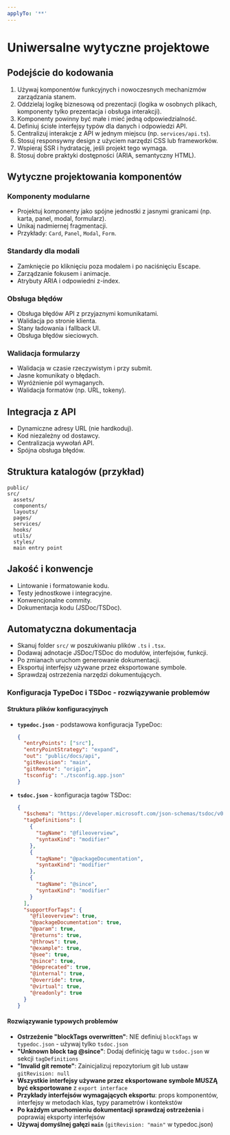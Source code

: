 ```yaml
---
applyTo: '**'
---
```


# Uniwersalne wytyczne projektowe

## Podejście do kodowania
1. Używaj komponentów funkcyjnych i nowoczesnych mechanizmów zarządzania stanem.
2. Oddzielaj logikę biznesową od prezentacji (logika w osobnych plikach, komponenty tylko prezentacja i obsługa interakcji).
3. Komponenty powinny być małe i mieć jedną odpowiedzialność.
4. Definiuj ścisłe interfejsy typów dla danych i odpowiedzi API.
5. Centralizuj interakcje z API w jednym miejscu (np. `services/api.ts`).
6. Stosuj responsywny design z użyciem narzędzi CSS lub frameworków.
7. Wspieraj SSR i hydratację, jeśli projekt tego wymaga.
8. Stosuj dobre praktyki dostępności (ARIA, semantyczny HTML).

## Wytyczne projektowania komponentów

### Komponenty modularne
- Projektuj komponenty jako spójne jednostki z jasnymi granicami (np. karta, panel, modal, formularz).
- Unikaj nadmiernej fragmentacji.
- Przykłady: `Card`, `Panel`, `Modal`, `Form`.

### Standardy dla modali
- Zamknięcie po kliknięciu poza modalem i po naciśnięciu Escape.
- Zarządzanie fokusem i animacje.
- Atrybuty ARIA i odpowiedni z-index.

### Obsługa błędów
- Obsługa błędów API z przyjaznymi komunikatami.
- Walidacja po stronie klienta.
- Stany ładowania i fallback UI.
- Obsługa błędów sieciowych.

### Walidacja formularzy
- Walidacja w czasie rzeczywistym i przy submit.
- Jasne komunikaty o błędach.
- Wyróżnienie pól wymaganych.
- Walidacja formatów (np. URL, tokeny).

## Integracja z API
- Dynamiczne adresy URL (nie hardkoduj).
- Kod niezależny od dostawcy.
- Centralizacja wywołań API.
- Spójna obsługa błędów.

## Struktura katalogów (przykład)
```
public/
src/
  assets/
  components/
  layouts/
  pages/
  services/
  hooks/
  utils/
  styles/
  main entry point
```

## Jakość i konwencje
- Lintowanie i formatowanie kodu.
- Testy jednostkowe i integracyjne.
- Konwencjonalne commity.
- Dokumentacja kodu (JSDoc/TSDoc).

## Automatyczna dokumentacja
- Skanuj folder `src/` w poszukiwaniu plików `.ts` i `.tsx`.
- Dodawaj adnotacje JSDoc/TSDoc do modułów, interfejsów, funkcji.
- Po zmianach uruchom generowanie dokumentacji.
- Eksportuj interfejsy używane przez eksportowane symbole.
- Sprawdzaj ostrzeżenia narzędzi dokumentujących.

### Konfiguracja TypeDoc i TSDoc - rozwiązywanie problemów

#### Struktura plików konfiguracyjnych
- **`typedoc.json`** - podstawowa konfiguracja TypeDoc:
  ```json
  {
    "entryPoints": ["src"],
    "entryPointStrategy": "expand",
    "out": "public/docs/api",
    "gitRevision": "main",
    "gitRemote": "origin",
    "tsconfig": "./tsconfig.app.json"
  }
  ```
- **`tsdoc.json`** - konfiguracja tagów TSDoc:
  ```json
  {
    "$schema": "https://developer.microsoft.com/json-schemas/tsdoc/v0/tsdoc.schema.json",
    "tagDefinitions": [
      {
        "tagName": "@fileoverview",
        "syntaxKind": "modifier"
      },
      {
        "tagName": "@packageDocumentation", 
        "syntaxKind": "modifier"
      },
      {
        "tagName": "@since",
        "syntaxKind": "modifier"
      }
    ],
    "supportForTags": {
      "@fileoverview": true,
      "@packageDocumentation": true,
      "@param": true,
      "@returns": true,
      "@throws": true,
      "@example": true,
      "@see": true,
      "@since": true,
      "@deprecated": true,
      "@internal": true,
      "@override": true,
      "@virtual": true,
      "@readonly": true
    }
  }
  ```

#### Rozwiązywanie typowych problemów
- **Ostrzeżenie "blockTags overwritten"**: NIE definiuj `blockTags` w `typedoc.json` - używaj tylko `tsdoc.json`
- **"Unknown block tag @since"**: Dodaj definicję tagu w `tsdoc.json` w sekcji `tagDefinitions`
- **"Invalid git remote"**: Zainicjalizuj repozytorium git lub ustaw `gitRevision: null`
- **Wszystkie interfejsy używane przez eksportowane symbole MUSZĄ być eksportowane** z `export interface`
- **Przykłady interfejsów wymagających eksportu**: props komponentów, interfejsy w metodach klas, typy parametrów i kontekstów
- **Po każdym uruchomieniu dokumentacji sprawdzaj ostrzeżenia** i poprawiaj eksporty interfejsów
- **Używaj domyślnej gałęzi `main`** (`gitRevision: "main"` w typedoc.json)